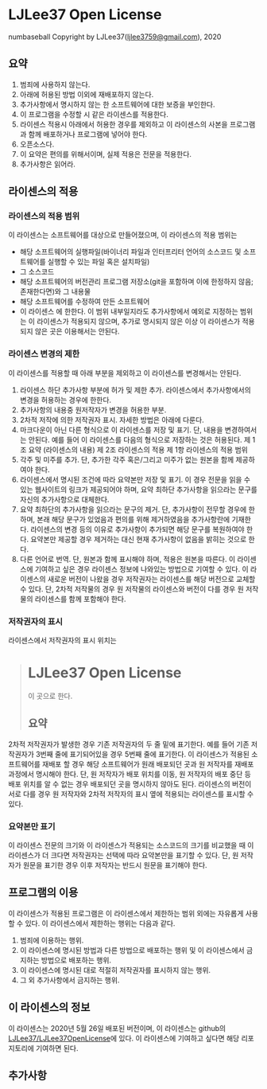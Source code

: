 # LJLee37 Open License

numbaseball Copyright by LJLee37(ljlee3759@gmail.com), 2020

## 요약
1. 범죄에 사용하지 않는다.
2. 아래에 허용된 방법 이외에 재배포하지 않는다.
3. 추가사항에서 명시하지 않는 한 소프트웨어에 대한 보증을 부인한다.
4. 이 프로그램을 수정할 시 같은 라이센스를 적용한다.
5. 라이센스 적용시 아래에서 허용한 경우를 제외하고 이 라이센스의 사본을 프로그램과 함께 배포하거나 프로그램에 넣어야 한다.
6. 오픈소스다.
7. 이 요약은 편의를 위해서이며, 실제 적용은 전문을 적용한다.
8. 추가사항은 읽어라.

## 라이센스의 적용
### 라이센스의 적용 범위
이 라이센스는 소프트웨어를 대상으로 만들어졌으며, 이 라이센스의 적용 범위는
* 해당 소프트웨어의 실행파일(바이너리 파일과 인터프리터 언어의 소스코드 및 소프트웨어를 실행할 수 있는 파일 혹은 설치파일)
* 그 소스코드
* 해당 소프트웨어의 버전관리 프로그램 저장소(git을 포함하며 이에 한정하지 않음; 존재한다면)와 그 내용물
* 해당 소프트웨어를 수정하여 만든 소프트웨어
* 이 라이센스
에 한한다. 이 범위 내부일지라도 추가사항에서 예외로 지정하는 범위는 이 라이센스가 적용되지 않으며, 추가로 명시되지 않은 이상 이 라이센스가 적용되지 않은 곳은 이용해서는 안된다. 
### 라이센스 변경의 제한
이 라이센스를 적용할 때 아래 부분을 제외하고 이 라이센스를 변경해서는 안된다.
1. 라이센스 하단 추가사항 부분에 허가 및 제한 추가. 라이센스에서 추가사항에서의 변경을 허용하는 경우에 한한다.
2. 추가사항의 내용중 원저작자가 변경을 허용한 부분.
3. 2차적 저작에 의한 저작권자 표시. 자세한 방법은 아래에 다룬다.
4. 마크다운이 아닌 다른 형식으로 이 라이센스를 저장 및 표기. 단, 내용을 변경하여서는 안된다. 예를 들어 이 라이센스를 다음의 형식으로 저장하는 것은 허용된다.
    제 1조 요약
    (라이센스의 내용)
    제 2조 라이센스의 적용
        제 1항 라이센스의 적용 범위
5. 각주 및 미주를 추가. 단, 추가한 각주 혹은/그리고 미주가 없는 원본을 함께 제공하여야 한다.
6. 라이센스에서 명시된 조건에 따라 요약본만 저장 및 표기. 이 경우 전문을 읽을 수 있는 웹사이트의 링크가 제공되어야 하며, 요약 최하단 추가사항을 읽으라는 문구를 자신의 추가사항으로 대체한다. 
7. 요약 최하단의 추가사항을 읽으라는 문구의 제거. 단, 추가사항이 전무할 경우에 한하며, 본래 해당 문구가 있었음과 편의를 위해 제거하였음을 추가사항란에 기재한다. 라이센스의 변경 등의 이유로 추가사항이 추가되면 해당 문구를 복원하여야 한다. 요약본만 제공할 경우 제거하는 대신 현재 추가사항이 없음을 밝히는 것으로 한다.
8. 다른 언어로 번역. 단, 원본과 함께 표시해야 하며, 적용은 원본을 따른다.
이 라이센스에 기여하고 싶은 경우 라이센스 정보에 나와있는 방법으로 기여할 수 있다. 이 라이센스의 새로운 버전이 나왔을 경우 저작권자는 라이센스를 해당 버전으로 교체할 수 있다. 단, 2차적 저작물의 경우 원 저작물의 라이센스와 버전이 다를 경우 원 저작물의 라이센스를 함께 포함해야 한다.
### 저작권자의 표시
라이센스에서 저작권자의 표시 위치는
> # LJLee37 Open License
> 
> 이 곳으로 한다.
> 
> ## 요약
2차적 저작권자가 발생한 경우 기존 저작권자의 두 줄 밑에 표기한다. 예를 들어 기존 저작권자가 3번째 줄에 표기되어있을 경우 5번째 줄에 표기한다.
이 라이센스가 적용된 소프트웨어를 재배포 할 경우 해당 소프트웨어가 원래 배포되던 곳과 원 저작자를 재배포 과정에서 명시해야 한다. 단, 원 저작자가 배포 위치를 이동, 원 저작자의 배포 중단 등 배포 위치를 알 수 없는 경우 배포되던 곳을 명시하지 않아도 된다.
라이센스의 버전이 서로 다를 경우 원 저작자와 2차적 저작자의 표시 옆에 적용되는 라이센스를 표시할 수 있다.
### 요약본만 표기
이 라이센스 전문의 크기와 이 라이센스가 적용되는 소스코드의 크기를 비교했을 때 이 라이센스가 더 크다면 저작권자는 선택에 따라 요약본만을 표기할 수 있다. 단, 원 저작자가 원문을 표기한 경우 이후 저작자는 반드시 원문을 표기해야 한다.

## 프로그램의 이용
이 라이센스가 적용된 프로그램은 이 라이센스에서 제한하는 범위 외에는 자유롭게 사용할 수 있다. 이 라이센스에서 제한하는 행위는 다음과 같다.
1. 범죄에 이용하는 행위.
2. 이 라이센스에 명시된 방법과 다른 방법으로 배포하는 행위 및 이 라이센스에서 금지하는 방법으로 배포하는 행위.
3. 이 라이센스에 명시된 대로 적절히 저작권자를 표시하지 않는 행위.
4. 그 외 추가사항에서 금지하는 행위.

## 이 라이센스의 정보
이 라이센스는 2020년 5월 26일 배포된 버전이며, 이 라이센스는 github의 [LJLee37/LJLee37OpenLicense](https://github.com/LJLee37/LJLee37OpenLicense)에 있다. 이 라이센스에 기여하고 싶다면 해당 리포지토리에 기여하면 된다.
## 추가사항

